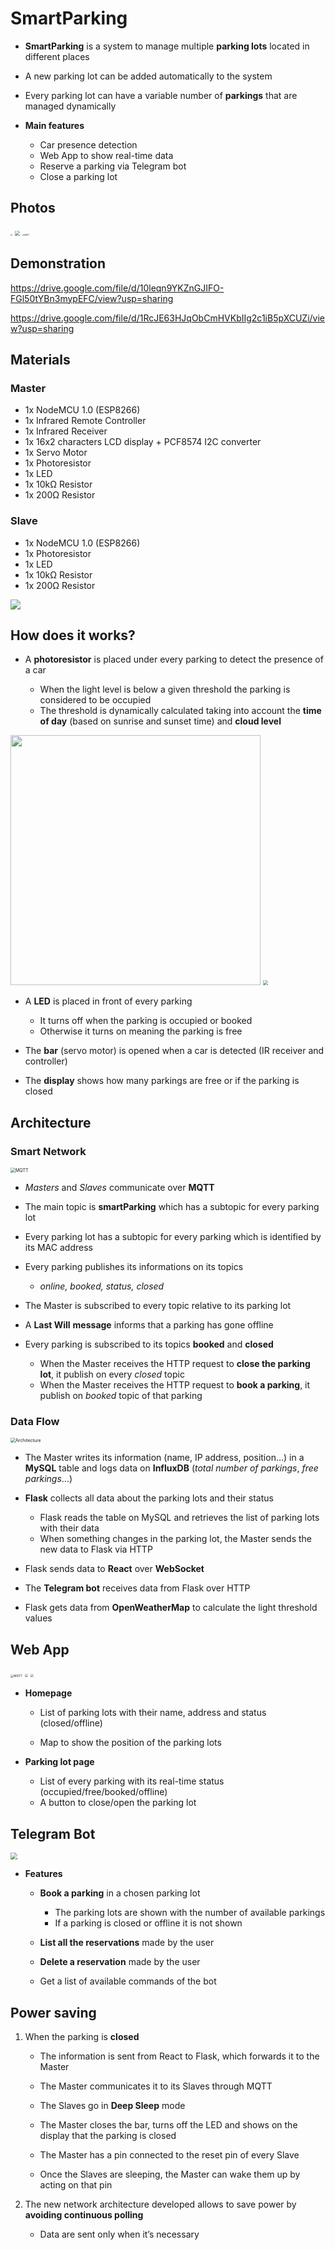 # SmartParking

- **SmartParking** is a system to manage multiple **parking lots** located in different places
- A new parking lot can be added automatically to the system
- Every parking lot can have a variable number of **parkings** that are managed dynamically

- **Main features**

  - Car presence detection
  - Web App to show real-time data
  - Reserve a parking via Telegram bot
  - Close a parking lot


## Photos

<img src="react/public/img/niguarda.jpg" style="zoom: 20%;" />

<img src="react/public/img/olgiate.jpg" style="zoom: 50%;" />

<img src="images/back.jpg" alt="MQTT" style="zoom: 20%;" />



## Demonstration

https://drive.google.com/file/d/10leqn9YKZnGJIFO-FGl50tYBn3mypEFC/view?usp=sharing

https://drive.google.com/file/d/1RcJE63HJqObCmHVKbIIg2c1iB5pXCUZi/view?usp=sharing



## **Materials**

### Master

- 1x NodeMCU 1.0 (ESP8266)
- 1x Infrared Remote Controller
- 1x Infrared Receiver
- 1x 16x2 characters LCD display + PCF8574 I2C converter
- 1x Servo Motor
- 1x Photoresistor
- 1x LED
- 1x 10kΩ Resistor
- 1x 200Ω Resistor

### Slave

- 1x NodeMCU 1.0 (ESP8266)
- 1x Photoresistor
- 1x LED
- 1x 10kΩ Resistor
- 1x 200Ω Resistor

![](fritzing/master-slave_bb.png)



## How does it works?

- A **photoresistor** is placed under every parking to detect the presence of a car

  - When the light level is below a given threshold the parking is considered to be occupied 
  - The threshold is dynamically calculated taking into account the **time of day** (based on sunrise and sunset time) and **cloud level**

<img src="images/photoresistor.png" width="400" />

<img src="images/threshold_graph.png" style="zoom: 50%;" />

- A **LED** is placed in front of every parking

  - It turns off when the parking is occupied or booked
  - Otherwise it turns on meaning the parking is free

- The **bar** (servo motor) is opened when a car is detected (IR receiver and controller) 

- The **display** shows how many parkings are free or if the parking is closed

  

## **Architecture**

### Smart Network

<img src="images/MQTT.png" alt="MQTT" style="zoom:50%;" />

- *Masters* and *Slaves* communicate over **MQTT**

- The main topic is **smartParking** which has a subtopic for every parking lot

- Every parking lot has a subtopic for every parking which is identified by its MAC address

- Every parking publishes its informations on its topics

  - *online, booked, status, closed*

- The Master is subscribed to every topic relative to its parking lot

- A **Last Will** **message** informs that a parking has gone offline

- Every parking is subscribed to its topics **booked** and **closed**

  - When the Master receives the HTTP request to **close the parking lot**, it publish on every *closed* topic
  - When the Master receives the HTTP request to **book a parking**, it publish on *booked* topic of that parking

### Data Flow

<img src="images/architecture.png" alt="Architecture" style="zoom:50%;" />

- The Master writes its information (name, IP address, position…) in a **MySQL** table and logs data on **InfluxDB** (*total number of parkings*, *free parkings*...)

- **Flask** collects all data about the parking lots and their status

  - Flask reads the table on MySQL and retrieves the list of parking lots with their data
  - When something changes in the parking lot, the Master sends the new data to Flask via HTTP

- Flask sends data to **React** over **WebSocket**

- The **Telegram bot** receives data from Flask over HTTP

- Flask gets data from **OpenWeatherMap** to calculate the light threshold values

  

## **Web App**

<img src="images/react1.png" alt="MQTT" style="zoom: 33%;" />

<img src="images/react2.png" style="zoom: 33%;" />

<img src="images/react3.png" style="zoom: 33%;" />

- **Homepage**
  
  - List of parking lots with their name, address and status (closed/offline)

  - Map to show the position of the parking lots

    

- **Parking lot page**

  - List of every parking with its real-time status (occupied/free/booked/offline)
  - A button to close/open the parking lot



## Telegram Bot

<img src="images/telegram.png" style="zoom: 70%;" />

- **Features**

  - **Book a parking** in a chosen parking lot

    - The parking lots are shown with the number of available parkings
    - If a parking is closed or offline it is not shown

  - **List all the reservations** made by the user 

  - **Delete a reservation** made by the user

  - Get a list of available commands of the bot



## Power saving

1. When the parking is **closed**

   - The information is sent from React to Flask, which forwards it to the Master

   - The Master communicates it to its Slaves through MQTT

   - The Slaves go in **Deep Sleep** mode

   - The Master closes the bar, turns off the LED and shows on the display that the parking is closed

   - The Master has a pin connected to the reset pin of every Slave

   - Once the Slaves are sleeping, the Master can wake them up by acting on that pin

     

2. The new network architecture developed allows to save power by **avoiding continuous polling**

    - Data are sent only when it’s necessary
